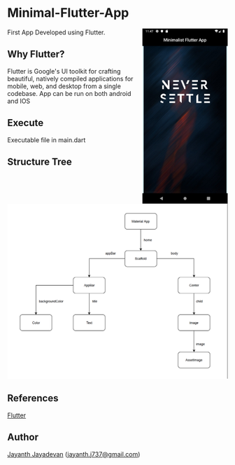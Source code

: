 # Minimal-Flutter-App

<img align="right" src="https://github.com/jayanthj737/Minimal-Flutter-App/blob/master/1%2Bapp%3F/Screenshot_1575656274.png" height="400">

First App Developed using Flutter.

## Why Flutter?

Flutter is Google's UI toolkit for crafting beautiful, natively compiled applications for mobile, web, and desktop from a single codebase.
App can be run on both android and IOS

## Execute

Executable file in main.dart

## Structure Tree 
<img src="https://github.com/jayanthj737/Minimal-Flutter-App/blob/master/1%2Bapp%3F/Screenshot%202019-12-07%20at%2012.00.09%20AM.png" height=400>

## References

[Flutter](https://flutter.dev/)

## Author
[Jayanth Jayadevan](https://github.com/jayanthj737) (jayanth.j737@gmail.com)
